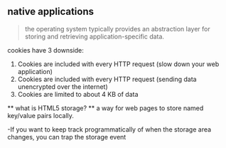 ## native applications
> the operating system typically provides an abstraction layer for storing and retrieving application-specific data.

cookies have 3 downside:
1. Cookies are included with every HTTP request (slow down your web application)
2. Cookies are included with every HTTP request (sending data unencrypted over the internet)
3. Cookies are limited to about 4 KB of data

** what is HTML5 storage? **
a way for web pages to store named key/value pairs locally.

-If you want to keep track programmatically of when the storage area changes, you can trap the storage event
